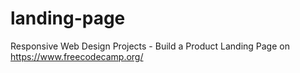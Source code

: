 # landing-page

Responsive Web Design Projects - Build a Product Landing Page on https://www.freecodecamp.org/

